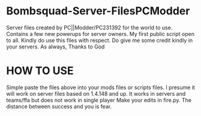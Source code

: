 # Bombsquad-Server-FilesPCModder
Server files created by PC||Modder/PC231392 for the world to use. Contains a few new powerups for server owners.
My first public script open to all. Kindly do use this files with respect.
Do give me some credit kindly in your servers.
As always, Thanks to God

# HOW TO USE
Simple paste the files above into your mods files or scripts files.
I presume it will work on server files based on 1.4.148 and up.
It works in servers and teams/ffa but does not work in single player
Make your edits in fire.py.
The distance between success and you is fear.
